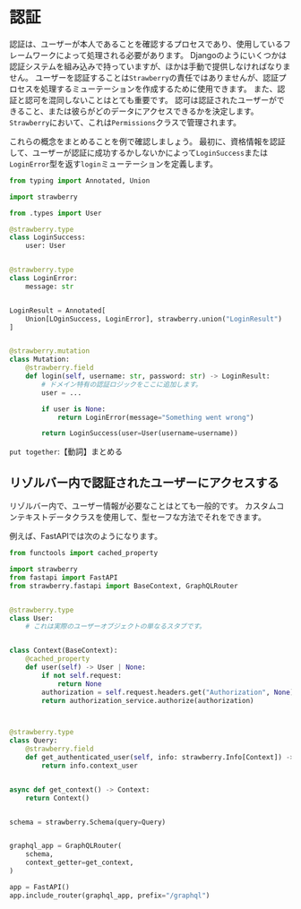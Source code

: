 # 認証

認証は、ユーザーが本人であることを確認するプロセスであり、使用しているフレームワークによって処理される必要があります。
Djangoのようにいくつかは認証システムを組み込みで持っていますが、ほかは手動で提供しなければなりません。
ユーザーを認証することは`Strawberry`の責任ではありませんが、認証プロセスを処理するミューテーションを作成するために使用できます。
また、認証と認可を混同しないことはとても重要です。
認可は認証されたユーザーができること、または彼らがどのデータにアクセスできるかを決定します。
`Strawberry`において、これは`Permissions`クラスで管理されます。

これらの概念をまとめることを例で確認しましょう。
最初に、資格情報を認証して、ユーザーが認証に成功するかしないかによって`LoginSuccess`または`LoginError`型を返す`login`ミューテーションを定義します。

```python
from typing import Annotated, Union

import strawberry

from .types import User

@strawberry.type
class LoginSuccess:
    user: User


@strawberry.type
class LoginError:
    message: str


LoginResult = Annotated[
    Union[LOginSuccess, LoginError], strawberry.union("LoginResult")
]


@strawberry.mutation
class Mutation:
    @strawberry.field
    def login(self, username: str, password: str) -> LoginResult:
        # ドメイン特有の認証ロジックをここに追加します。
        user = ...

        if user is None:
            return LoginError(message="Something went wrong")

        return LoginSuccess(user=User(username=username))
```

`put together`:【動詞】まとめる

## リゾルバー内で認証されたユーザーにアクセスする

リゾルバー内で、ユーザー情報が必要なことはとても一般的です。
カスタムコンテキストデータクラスを使用して、型セーフな方法でそれをできます。

例えば、FastAPIでは次のようになります。

```python
from functools import cached_property

import strawberry
from fastapi import FastAPI
from strawberry.fastapi import BaseContext, GraphQLRouter


@strawberry.type
class User:
    # これは実際のユーザーオブジェクトの単なるスタブです。


class Context(BaseContext):
    @cached_property
    def user(self) -> User | None:
        if not self.request:
            return None
        authorization = self.request.headers.get("Authorization", None)
        return authorization_service.authorize(authorization)



@strawberry.type
class Query:
    @strawberry.field
    def get_authenticated_user(self, info: strawberry.Info[Context]) -> User | None:
        return info.context_user


async def get_context() -> Context:
    return Context()


schema = strawberry.Schema(query=Query)


graphql_app = GraphQLRouter(
    schema,
    context_getter=get_context,
)

app = FastAPI()
app.include_router(graphql_app, prefix="/graphql")
```
